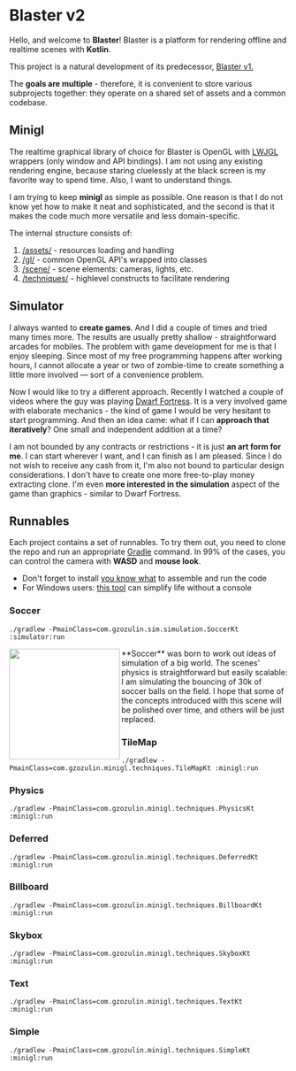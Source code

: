
# Blaster v2
Hello, and welcome to **Blaster**!
Blaster is a platform for rendering offline and realtime scenes with **Kotlin**.

This project is a natural development of its predecessor, [Blaster v1.](https://github.com/gzozulin/blaster)

The **goals are multiple** - therefore, it is convenient to store various subprojects together: they operate on a shared set of assets and a common codebase.

## Minigl
The realtime graphical library of choice for Blaster is OpenGL with [LWJGL](https://www.lwjgl.org/) wrappers (only window and API bindings). I am not using any existing rendering engine, because staring cluelessly at the black screen is my favorite way to spend time. Also, I want to understand things.

I am trying to keep **minigl** as simple as possible. One reason is that I do not know yet how to make it neat and sophisticated, and the second is that it makes the code much more versatile and less domain-specific.

The internal structure consists of:
1. [/assets/](https://github.com/gzozulin/blasterV2/tree/master/minigl/src/main/kotlin/com/gzozulin/minigl/assets) - resources loading and handling
2. [/gl/](https://github.com/gzozulin/blasterV2/tree/master/minigl/src/main/kotlin/com/gzozulin/minigl/gl)	- common OpenGL API's wrapped into classes
3. [/scene/](https://github.com/gzozulin/blasterV2/tree/master/minigl/src/main/kotlin/com/gzozulin/minigl/scene) - scene elements: cameras, lights, etc.
4. [/techniques/](https://github.com/gzozulin/blasterV2/tree/master/minigl/src/main/kotlin/com/gzozulin/minigl/techniques) - highlevel constructs to facilitate rendering

## Simulator
I always wanted to **create games**. And I did a couple of times and tried many times more. The results are usually pretty shallow - straightforward arcades for mobiles. The problem with game development for me is that I enjoy sleeping. Since most of my free programming happens after working hours, I cannot allocate a year or two of zombie-time to create something a little more involved — sort of a convenience problem.

Now I would like to try a different approach. Recently I watched a couple of videos where the guy was playing [Dwarf Fortress]([http://www.bay12games.com/dwarves/](http://www.bay12games.com/dwarves/)). It is a very involved game with elaborate mechanics - the kind of game I would be very hesitant to start programming. And then an idea came: what if I can **approach that iteratively**? One small and independent addition at a time?

I am not bounded by any contracts or restrictions  - it is just **an art form for me**. I can start wherever I want, and I can finish as I am pleased. Since I do not wish to receive any cash from it, I'm also not bound to particular design considerations. I don't have to create one more free-to-play money extracting clone. I'm even **more interested in the simulation** aspect of the game than graphics - similar to Dwarf Fortress.

## Runnables
Each project contains a set of runnables. To try them out, you need to clone the repo and run an appropriate [Gradle](https://docs.gradle.org/current/userguide/application_plugin.html) command. In 99% of the cases, you can control the camera with **WASD** and **mouse look**.

* Don't forget to install [you know what](https://www.oracle.com/ca-en/java/technologies/javase/javase-jdk8-downloads.html) to assemble and run the code
* For Windows users: [this tool](https://gitforwindows.org/) can simplify life without a console

### Soccer
```./gradlew -PmainClass=com.gzozulin.sim.simulation.SoccerKt :simulator:run```

<img align="left" width="200px" src="https://pbs.twimg.com/media/EdPHu0dWkAAEIU1?format=png&name=small" />
**Soccer** was born to work out ideas of simulation of a big world.
The scenes' physics is straightforward but easily scalable: I am simulating the bouncing of 30k of soccer balls on the field.
I hope that some of the concepts introduced with this scene will be polished over time, and others will be just replaced.

### TileMap
```./gradlew -PmainClass=com.gzozulin.minigl.techniques.TileMapKt :minigl:run```

### Physics
```./gradlew -PmainClass=com.gzozulin.minigl.techniques.PhysicsKt :minigl:run```

### Deferred
```./gradlew -PmainClass=com.gzozulin.minigl.techniques.DeferredKt :minigl:run```

### Billboard
```./gradlew -PmainClass=com.gzozulin.minigl.techniques.BillboardKt :minigl:run```

### Skybox
```./gradlew -PmainClass=com.gzozulin.minigl.techniques.SkyboxKt :minigl:run```

### Text
```./gradlew -PmainClass=com.gzozulin.minigl.techniques.TextKt :minigl:run```

### Simple
```./gradlew -PmainClass=com.gzozulin.minigl.techniques.SimpleKt :minigl:run```
